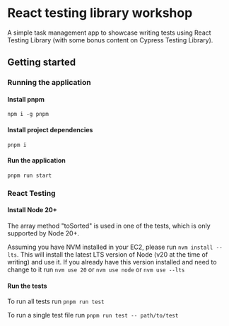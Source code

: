 # React testing library workshop

A simple task management app to showcase writing tests using React Testing Library (with some bonus content on Cypress Testing Library).

## Getting started

### Running the application

#### Install pnpm

`npm i -g pnpm`

#### Install project dependencies

`pnpm i`

#### Run the application

`pnpm run start`

### React Testing

#### Install Node 20+

The array method "toSorted" is used in one of the tests, which is only supported by Node 20+.

Assuming you have NVM installed in your EC2, please run `nvm install --lts`. This will install the latest
LTS version of Node (v20 at the time of writing) and use it. If you already have this version installed and
need to change to it run `nvm use 20` or `nvm use node` or `nvm use --lts`

#### Run the tests

To run all tests run `pnpm run test`

To run a single test file run `pnpm run test -- path/to/test`

